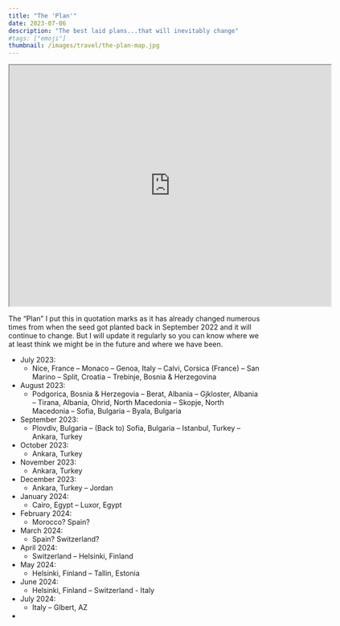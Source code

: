 ```yaml
---
title: "The 'Plan'"
date: 2023-07-06
description: "The best laid plans...that will inevitably change"
#tags: ["emoji"]
thumbnail: /images/travel/the-plan-map.jpg
---
```


<iframe src="https://www.google.com/maps/d/u/0/embed?mid=1r3l4DTe-xf4MW23U0HF32dF9JgIz2OQ&ehbc=2E312F" width="640" height="480"></iframe>

The “Plan”
I put this in quotation marks as it has already changed numerous times from when the seed got planted back in September 2022 and it will continue to change. But I will update it regularly so you can know where we at least think we might be in the future and where we have been.

- July 2023:
    - Nice, France – Monaco – Genoa, Italy – Calvi, Corsica (France) – San Marino – Split, Croatia – Trebinje, Bosnia & Herzegovina 
- August 2023:
    - Podgorica, Bosnia & Herzegovia – Berat, Albania – Gjkloster, Albania – Tirana, Albania, Ohrid, North Macedonia – Skopje, North Macedonia – Sofia, Bulgaria – Byala, Bulgaria
- September 2023:
    - Plovdiv, Bulgaria – (Back to) Sofia, Bulgaria – Istanbul, Turkey –  Ankara, Turkey
- October 2023:
    - Ankara, Turkey
- November 2023:
    - Ankara, Turkey
- December 2023:
    - Ankara, Turkey – Jordan
- January 2024:
    - Cairo, Egypt – Luxor, Egypt
- February 2024:
    - Morocco? Spain?
- March 2024:
    - Spain? Switzerland?
- April 2024:
    - Switzerland – Helsinki, Finland
- May 2024:
    - Helsinki, Finland – Tallin, Estonia
- June 2024:
    - Helsinki, Finland – Switzerland - Italy 
- July 2024:
    - Italy – Glbert, AZ
- 